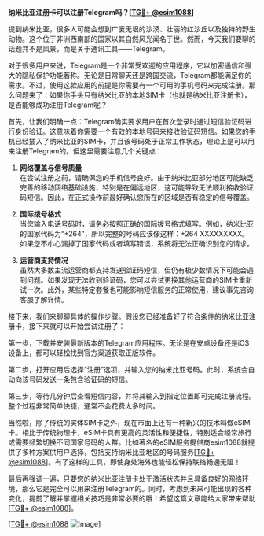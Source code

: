 **纳米比亚注册卡可以注册Telegram吗？[[TG💪+ @esim1088](https://t.me/s/esim1088)]**

提到纳米比亚，很多人可能会想到广袤无垠的沙漠、壮丽的红沙丘以及独特的野生动物。这个位于非洲西南部的国家以其自然风光闻名于世。然而，今天我们要聊的话题并不是风景，而是关于通讯工具——Telegram。

对于很多用户来说，Telegram是一个非常受欢迎的应用程序，它以加密通信和强大的隐私保护功能著称。无论是日常聊天还是跨国交流，Telegram都能满足你的需求。不过，使用这款应用的前提是你需要有一个可用的手机号码来完成注册。那么问题来了：如果你手头只有纳米比亚的本地SIM卡（也就是纳米比亚注册卡），是否能够成功注册Telegram呢？

首先，让我们明确一点：Telegram确实要求用户在首次登录时通过短信验证码进行身份验证。这意味着你需要一个有效的本地号码来接收验证码短信。如果您的手机已经插入了纳米比亚的SIM卡，并且该号码处于正常工作状态，理论上是可以用来注册Telegram的。但这里需要注意几个关键点：

1. **网络覆盖与信号质量**  
   在尝试注册之前，请确保您的手机信号良好。由于纳米比亚部分地区可能缺乏完善的移动网络基础设施，特别是在偏远地区，这可能导致无法顺利接收验证码短信。因此，在正式操作前最好确认您所在的区域是否有稳定的信号覆盖。

2. **国际拨号格式**  
   当您输入电话号码时，请务必按照正确的国际拨号格式填写。例如，纳米比亚的国家代码为“+264”，所以完整的号码应该像这样：+264 XXXXXXXXX。如果您不小心漏掉了国家代码或者填写错误，系统将无法正确识别您的请求。

3. **运营商支持情况**  
   虽然大多数主流运营商都支持发送验证码短信，但仍有极少数情况下可能会遇到问题。如果发现无法收到验证码，您可以尝试更换其他运营商的SIM卡重新试一次。此外，某些特定套餐也可能影响短信服务的正常使用，建议事先咨询客服了解详情。

接下来，我们来聊聊具体的操作步骤。假设您已经准备好了符合条件的纳米比亚注册卡，接下来就可以开始尝试注册了：

第一步，下载并安装最新版本的Telegram应用程序。无论是在安卓设备还是iOS设备上，都可以轻松找到官方渠道获取正版软件。

第二步，打开应用后选择“注册”选项，并输入您的纳米比亚号码。此时，系统会自动向该号码发送一条包含验证码的短信。

第三步，等待几分钟后查看短信内容，并将其输入到指定位置即可完成注册流程。整个过程非常简单快捷，通常不会花费太多时间。

当然啦，除了传统的实体SIM卡之外，现在市面上还有一种新兴的技术叫做eSIM卡。相比于传统物理卡，eSIM卡具有更高的灵活性和便捷性，特别适合经常旅行或需要频繁切换不同国家号码的人群。比如著名的eSIM服务提供商esim1088就提供了多种方案供用户选择，包括支持纳米比亚地区的号码服务[[TG💪+ @esim1088](https://t.me/s/esim1088)]。有了这样的工具，即使身处海外也能轻松保持联络畅通无阻！

最后再强调一遍，只要您的纳米比亚注册卡处于激活状态并且具备良好的网络环境，那么它是完全可以用来注册Telegram的。同时，考虑到未来可能出现的各种变化，提前了解并掌握相关技巧是非常必要的哦！希望这篇文章能给大家带来帮助[[TG💪+ @esim1088](https://t.me/s/esim1088)]。

[[TG💪+ @esim1088](https://t.me/s/esim1088) ![Image](https://i.postimg.cc/4NQfJmqS/Snipaste-2025-05-13-00-14-12.png)]